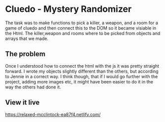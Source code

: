 # Cluedo - Mystery Randomizer

The task was to make functions to pick a killer, a weapon, and a room for a game of cluedo and then connect this to the DOM so it became visiable in the Html. The killer,weapon and rooms where to be picked from objects and arrays that we made.

## The problem

Once I understood how to connect the html with the js it was pretty straight forward. I wrote my objects slightly different than the others, but according to Jennie in a correct way. I think though, that if I would go further with the project, adding more images etc, it might have been easier to do it in the way the others had done it.

## View it live

https://relaxed-mcclintock-ea87f4.netlify.com/
